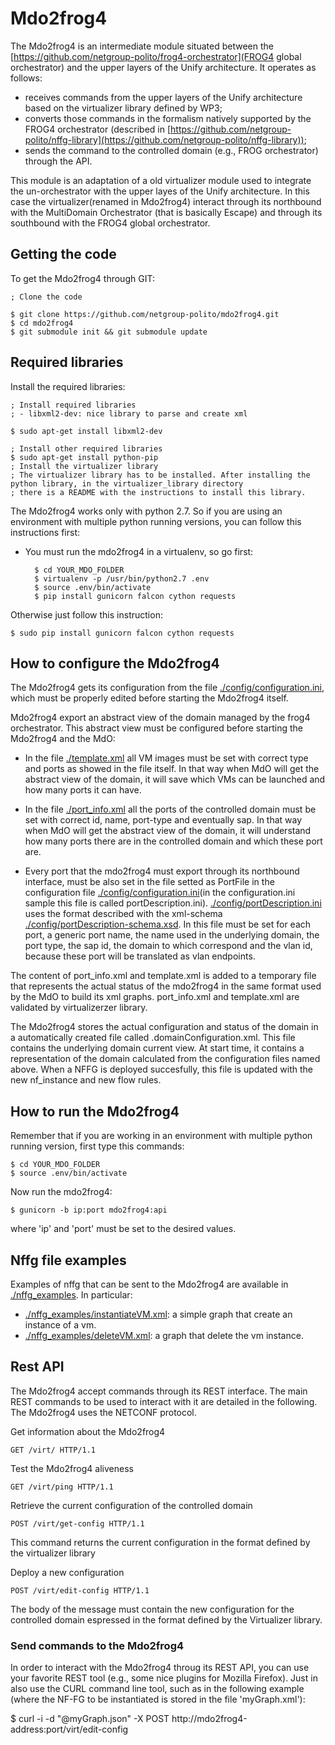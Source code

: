 # Mdo2frog4

The Mdo2frog4 is an intermediate module situated between the [https://github.com/netgroup-polito/frog4-orchestrator](FROG4 
global orchestrator) and the upper layers of the Unify architecture. It operates as follows:
  * receives commands from the upper layers of the Unify architecture based on the virtualizer 
    library defined by WP3;
  * converts those commands in the formalism natively supported by the FROG4 orchestrator
    (described in [https://github.com/netgroup-polito/nffg-library](https://github.com/netgroup-polito/nffg-library));
  * sends the command to the controlled domain (e.g., FROG orchestrator) through the API.

This module is an adaptation of a old virtualizer module used to integrate the un-orchestrator 
with the upper layes of the Unify architecture.
In this case the virtualizer(renamed in Mdo2frog4) interact through its northbound with the MultiDomain Orchestrator
(that is basically Escape) and through its southbound with the FROG4 global orchestrator.

## Getting the code

To get the Mdo2frog4 through GIT:
	
	; Clone the code
	
	$ git clone https://github.com/netgroup-polito/mdo2frog4.git
	$ cd mdo2frog4
	$ git submodule init && git submodule update

## Required libraries

Install the required libraries:

	; Install required libraries
	; - libxml2-dev: nice library to parse and create xml
	
	$ sudo apt-get install libxml2-dev

	; Install other required libraries 
	$ sudo apt-get install python-pip
	; Install the virtualizer library
	; The virtualizer library has to be installed. After installing the python library, in the virtualizer_library directory 
	; there is a README with the instructions to install this library.

The Mdo2frog4 works only with python 2.7. So if you are using an environment with multiple python running versions, you can follow this instructions first:
	
- You must run the mdo2frog4 in a virtualenv, so go first:
		
		$ cd YOUR_MDO_FOLDER
		$ virtualenv -p /usr/bin/python2.7 .env
		$ source .env/bin/activate
		$ pip install gunicorn falcon cython requests

Otherwise just follow this instruction:

	$ sudo pip install gunicorn falcon cython requests
	
## How to configure the Mdo2frog4

The Mdo2frog4 gets its configuration from the file [./config/configuration.ini](config/configuration.ini), 
which must be properly edited before starting the Mdo2frog4 itself.

Mdo2frog4 export an abstract view of the domain managed by the frog4 orchestrator. 
This abstract view must be configured before starting the Mdo2frog4 and the MdO:

- In the file [./template.xml](template.xml) all VM images must be set with correct type and ports as showed in the file itself. 
  In that way when MdO will get the abstract view of the domain, it will save which VMs can be launched and how many ports it can have. 

- In the file [./port_info.xml](port_info.xml) all the ports of the controlled domain must be set with correct id, name, port-type and eventually sap.
  In that way when MdO will get the abstract view of the domain, it will understand how many ports there are in the controlled domain and which these port are.

- Every port that the mdo2frog4 must export through its northbound interface, must be also set in the file setted as PortFile in the 
  configuration file [./config/configuration.ini](config/configuration.ini)(in the configuration.ini sample this file is called portDescription.ini).
  [./config/portDescription.ini](config/portDescription.ini) uses the format described with the xml-schema [./config/portDescription-schema.xsd](portDescription-schema.xsd).
  In this file must be set for each port, a generic port name, the name used in the underlying domain, the port type, the sap id, the domain
  to which correspond and the vlan id, because these port will be translated as vlan endpoints.
	  
The content of port_info.xml and template.xml is added to a temporary file that represents the actual status of the mdo2frog4 in the same format used by the MdO to build its xml graphs. 
port_info.xml and template.xml are validated by virtualizerzer library.

The Mdo2frog4 stores the actual configuration and status of the domain in a automatically created file called .domainConfiguration.xml.
This file contains the underlying domain current view. At start time, it contains a representation of the domain calculated from the configuration files 
named above. When a NFFG is deployed succesfully, this file is updated with the new nf_instance and new flow rules.

## How to run the Mdo2frog4

Remember that if you are working in an environment with multiple python running version, first type this commands:
	
	$ cd YOUR_MDO_FOLDER
	$ source .env/bin/activate

Now run the mdo2frog4:

	$ gunicorn -b ip:port mdo2frog4:api

where 'ip' and 'port' must be set to the desired values.


## Nffg file examples

Examples of nffg that can be sent to the Mdo2frog4 are available in [./nffg_examples](nffg_examples).
In particular:
  * [./nffg_examples/instantiateVM.xml](./nffg_examples/instantiateVM.xml):
    a simple graph that create an instance of a vm.
  * [./nffg_examples/deleteVM.xml](./nffg_examples/deleteVM.xml): 
    a graph that delete the vm instance.

## Rest API

The Mdo2frog4 accept commands through its REST interface. The main REST commands 
to be used to interact with it are detailed in the following.
The Mdo2frog4 uses the NETCONF protocol.

Get information about the Mdo2frog4

    GET /virt/ HTTP/1.1
    
Test the Mdo2frog4 aliveness

    GET /virt/ping HTTP/1.1

Retrieve the current configuration of the controlled domain

    POST /virt/get-config HTTP/1.1

This command returns the current configuration in the format defined by the virtualizer library

Deploy a new configuration 

    POST /virt/edit-config HTTP/1.1

The body of the message must contain the new configuration for the controlled domain 
espressed in the format defined by the Virtualizer library.

### Send commands to the Mdo2frog4
    
In order to interact with the Mdo2frog4 throug its REST API, you can use your favorite REST tool (e.g., some nice 
plugins for Mozilla Firefox). Just in also use the CURL command line tool, such as in the following example 
(where the NF-FG to be instantiated is stored in the file 'myGraph.xml'):

$ curl -i -d "@myGraph.json" -X POST  http://mdo2frog4-address:port/virt/edit-config
